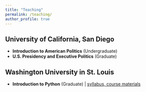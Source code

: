 ```yaml
---
title: "Teaching"
permalink: /teaching/
author_profile: true
---
```


## University of California, San Diego
- **Introduction to American Politics** (Undergraduate) 
- **U.S. Presidency and Executive Politics** (Graduate) 

## Washington University in St. Louis
- **Introduction to Python** (Graduate) \| [syllabus, course materials](https://github.com/bennoble/python_summer2021)
	
<!-- ## Teaching Assistant
- Causal Inference (Christopher Lucas, Graduate Level), Spring 2022
	+ [Link to `R`-based lab exercises](https://github.com/bennoble/causal-inference-2022) I created for the course.
- Game Theory I (Keith Schnakenberg, Graduate Level), Fall 2021
- Introduction to Python (Patrick Cunha Silva, Graduate Level), Summer 2020
- American Political Behavior (Betsy Sinclair, Graduate Level), Spring 2020
- Introduction to American Politics (Andrew Reeves, Undergraduate Level), Fall 2019 -->